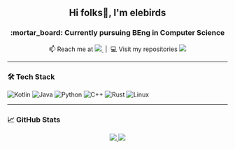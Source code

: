 <h2 align="center"> Hi folks👋, I'm elebirds </h2>

<h3 align="center"> :mortar_board: Currently pursuing BEng in Computer Science</h3>
<p align="center">
  📫 Reach me at 
  <a href="mailto:hhmcn@outlook.com">
    <img src="https://img.shields.io/badge/hhmcn@outlook.com-0078D4?logo=microsoft-outlook" />
  </a>
  &nbsp;|&nbsp;
  💻 Visit my repositories
  <a href="https://github.com/elebirds?tab=repositories">
    <img src="https://img.shields.io/badge/here-168C91?logo=github" />
  </a>
</p>

---

### 🛠️ Tech Stack
![Kotlin](https://img.shields.io/badge/-Kotlin-7F52FF?logo=kotlin&logoColor=white)
![Java](https://img.shields.io/badge/-Java-007396?logo=java&logoColor=white)
![Python](https://img.shields.io/badge/-Python-3776AB?logo=python&logoColor=white)
![C++](https://img.shields.io/badge/-C-00599C?logo=c&logoColor=white)
![Rust](https://img.shields.io/badge/-Rust-000000?logo=rust&logoColor=white)
![Linux](https://img.shields.io/badge/-Linux-FCC624?logo=linux&logoColor=black)

---

### 📈 GitHub Stats
<p align="center">
  <a href="https://github.com/elebirds">
    <img src="https://github-readme-stats.vercel.app/api?username=elebirds&show_icons=true&theme=merko&hide_border=true&bg_color=00000000&title_color=168C91&icon_color=168C91" />
  </a>
  <a href="https://github.com/elebirds">
    <img src="https://github-readme-stats.vercel.app/api/top-langs/?username=elebirds&layout=compact&theme=merko&hide_border=true&bg_color=00000000&title_color=168C91" />
  </a>
</p>

